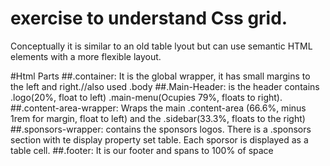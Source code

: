 # exercise to understand Css grid.
Conceptually it is similar to an old table lyout but can use semantic HTML elements with a more flexible layout.

#Html Parts
##.container: 
It is the global wrapper, it has small margins to the left and right.//also used .body
##.Main-Header: 
is the header contains .logo(20%, float to left) .main-menu(Ocupies 79%, floats to right).
##.content-area-wrapper: 
Wraps the main .content-area (66.6%, minus 1rem for margin, float to left) and the .sidebar(33.3%, floats to the right)
##.sponsors-wrapper: 
contains the sponsors logos. There is a .sponsors section with te display property set table. Each sporsor is
displayed as a table cell.
##.footer:
It is our footer and spans to 100% of space 
